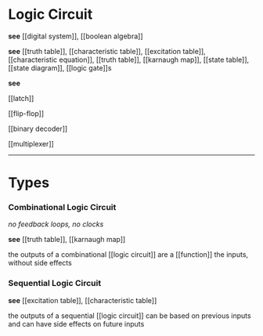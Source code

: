 # Logic Circuit

**see** [[digital system]], [[boolean algebra]]

**see** [[truth table]], [[characteristic table]], [[excitation table]], [[characteristic equation]], [[truth table]], [[karnaugh map]], [[state table]], [[state diagram]], [[logic gate]]s

**see**

[[latch]]

[[flip-flop]]

[[binary decoder]]

[[multiplexer]]

---

# Types

### Combinational Logic Circuit

_no feedback loops, no clocks_

**see** [[truth table]], [[karnaugh map]]

the outputs of a combinational [[logic circuit]] are a [[function]] the inputs, without side effects

### Sequential Logic Circuit

**see** [[excitation table]], [[characteristic table]]

the outputs of a sequential [[logic circuit]] can be based on previous inputs and can have side effects on future inputs
